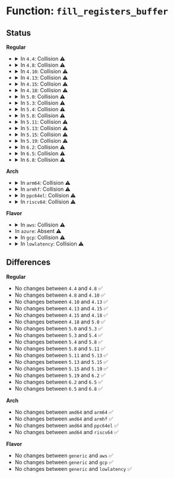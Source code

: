# Function: <code>fill_registers_buffer</code>

## Status
<b>Regular</b>
<ul>
<li>
<details>
<summary>In <code>4.4</code>: Collision ⚠️</summary>

```c
ssize_t fill_registers_buffer(struct debug_buffer *buf);
```

**Collision:** Static-Static Collision

**Inline:** No

**Transformation:** False

**Instances:**

```
In drivers/usb/host/ehci-hcd.c (ffffffff81634600)
Location: drivers/usb/host/ehci-dbg.c:779
Inline: False
```
```
In drivers/usb/host/ohci-hcd.c (ffffffff81640ad0)
Location: drivers/usb/host/ohci-dbg.c:580
Inline: False
```
**Symbols:**

```
ffffffff81634600-ffffffff81634bba: fill_registers_buffer (STB_LOCAL)
ffffffff81640ad0-ffffffff81640d1a: fill_registers_buffer (STB_LOCAL)
```
</details>
</li>
<li>
<details>
<summary>In <code>4.8</code>: Collision ⚠️</summary>

```c
ssize_t fill_registers_buffer(struct debug_buffer *buf);
```

**Collision:** Static-Static Collision

**Inline:** No

**Transformation:** False

**Instances:**

```
In drivers/usb/host/ehci-hcd.c (ffffffff81694a80)
Location: drivers/usb/host/ehci-dbg.c:765
Inline: False
```
```
In drivers/usb/host/ohci-hcd.c (ffffffff816a15f0)
Location: drivers/usb/host/ohci-dbg.c:580
Inline: False
```
**Symbols:**

```
ffffffff81694a80-ffffffff81695046: fill_registers_buffer (STB_LOCAL)
ffffffff816a15f0-ffffffff816a183a: fill_registers_buffer (STB_LOCAL)
```
</details>
</li>
<li>
<details>
<summary>In <code>4.10</code>: Collision ⚠️</summary>

```c
ssize_t fill_registers_buffer(struct debug_buffer *buf);
```

**Collision:** Static-Static Collision

**Inline:** No

**Transformation:** False

**Instances:**

```
In drivers/usb/host/ehci-hcd.c (ffffffff816c3010)
Location: drivers/usb/host/ehci-dbg.c:765
Inline: False
```
```
In drivers/usb/host/ohci-hcd.c (ffffffff816d0270)
Location: drivers/usb/host/ohci-dbg.c:580
Inline: False
```
**Symbols:**

```
ffffffff816c3010-ffffffff816c35d6: fill_registers_buffer (STB_LOCAL)
ffffffff816d0270-ffffffff816d04ba: fill_registers_buffer (STB_LOCAL)
```
</details>
</li>
<li>
<details>
<summary>In <code>4.13</code>: Collision ⚠️</summary>

```c
ssize_t fill_registers_buffer(struct debug_buffer *buf);
```

**Collision:** Static-Static Collision

**Inline:** No

**Transformation:** False

**Instances:**

```
In drivers/usb/host/ehci-hcd.c (ffffffff816d7310)
Location: drivers/usb/host/ehci-dbg.c:765
Inline: False
```
```
In drivers/usb/host/ohci-hcd.c (ffffffff816e4910)
Location: drivers/usb/host/ohci-dbg.c:580
Inline: False
```
**Symbols:**

```
ffffffff816d7310-ffffffff816d78ce: fill_registers_buffer (STB_LOCAL)
ffffffff816e4910-ffffffff816e4b57: fill_registers_buffer (STB_LOCAL)
```
</details>
</li>
<li>
<details>
<summary>In <code>4.15</code>: Collision ⚠️</summary>

```c
ssize_t fill_registers_buffer(struct debug_buffer *buf);
```

**Collision:** Static-Static Collision

**Inline:** No

**Transformation:** False

**Instances:**

```
In drivers/usb/host/ehci-hcd.c (ffffffff81743a40)
Location: drivers/usb/host/ehci-dbg.c:755
Inline: False
```
```
In drivers/usb/host/ohci-hcd.c (ffffffff81751120)
Location: drivers/usb/host/ohci-dbg.c:581
Inline: False
```
**Symbols:**

```
ffffffff81743a40-ffffffff81743ffb: fill_registers_buffer (STB_LOCAL)
ffffffff81751120-ffffffff81751367: fill_registers_buffer (STB_LOCAL)
```
</details>
</li>
<li>
<details>
<summary>In <code>4.18</code>: Collision ⚠️</summary>

```c
ssize_t fill_registers_buffer(struct debug_buffer *buf);
```

**Collision:** Static-Static Collision

**Inline:** No

**Transformation:** False

**Instances:**

```
In drivers/usb/host/ehci-hcd.c (ffffffff81784d80)
Location: drivers/usb/host/ehci-dbg.c:755
Inline: False
```
```
In drivers/usb/host/ohci-hcd.c (ffffffff81790fd0)
Location: drivers/usb/host/ohci-dbg.c:581
Inline: False
```
**Symbols:**

```
ffffffff81784d80-ffffffff8178533f: fill_registers_buffer (STB_LOCAL)
ffffffff81790fd0-ffffffff8179120e: fill_registers_buffer (STB_LOCAL)
```
</details>
</li>
<li>
<details>
<summary>In <code>5.0</code>: Collision ⚠️</summary>

```c
ssize_t fill_registers_buffer(struct debug_buffer *buf);
```

**Collision:** Static-Static Collision

**Inline:** No

**Transformation:** False

**Instances:**

```
In drivers/usb/host/ehci-hcd.c (ffffffff817ab000)
Location: drivers/usb/host/ehci-dbg.c:755
Inline: False
```
```
In drivers/usb/host/ohci-hcd.c (ffffffff817b77b0)
Location: drivers/usb/host/ohci-dbg.c:581
Inline: False
```
**Symbols:**

```
ffffffff817ab000-ffffffff817ab5bf: fill_registers_buffer (STB_LOCAL)
ffffffff817b77b0-ffffffff817b79ee: fill_registers_buffer (STB_LOCAL)
```
</details>
</li>
<li>
<details>
<summary>In <code>5.3</code>: Collision ⚠️</summary>

```c
ssize_t fill_registers_buffer(struct debug_buffer *buf);
```

**Collision:** Static-Static Collision

**Inline:** No

**Transformation:** False

**Instances:**

```
In drivers/usb/host/ehci-hcd.c (ffffffff817ea1f0)
Location: drivers/usb/host/ehci-dbg.c:755
Inline: False
```
```
In drivers/usb/host/ohci-hcd.c (ffffffff817f6070)
Location: drivers/usb/host/ohci-dbg.c:581
Inline: False
```
**Symbols:**

```
ffffffff817ea1f0-ffffffff817ea7b3: fill_registers_buffer (STB_LOCAL)
ffffffff817f6070-ffffffff817f62aa: fill_registers_buffer (STB_LOCAL)
```
</details>
</li>
<li>
<details>
<summary>In <code>5.4</code>: Collision ⚠️</summary>

```c
ssize_t fill_registers_buffer(struct debug_buffer *buf);
```

**Collision:** Static-Static Collision

**Inline:** No

**Transformation:** False

**Instances:**

```
In drivers/usb/host/ehci-hcd.c (ffffffff8181b0c0)
Location: drivers/usb/host/ehci-dbg.c:755
Inline: False
```
```
In drivers/usb/host/ohci-hcd.c (ffffffff81826ed0)
Location: drivers/usb/host/ohci-dbg.c:581
Inline: False
```
**Symbols:**

```
ffffffff8181b0c0-ffffffff8181b683: fill_registers_buffer (STB_LOCAL)
ffffffff81826ed0-ffffffff8182710a: fill_registers_buffer (STB_LOCAL)
```
</details>
</li>
<li>
<details>
<summary>In <code>5.8</code>: Collision ⚠️</summary>

```c
ssize_t fill_registers_buffer(struct debug_buffer *buf);
```

**Collision:** Static-Static Collision

**Inline:** No

**Transformation:** False

**Instances:**

```
In drivers/usb/host/ehci-hcd.c (ffffffff818eb550)
Location: drivers/usb/host/ehci-dbg.c:755
Inline: False
```
```
In drivers/usb/host/ohci-hcd.c (ffffffff818f9bf0)
Location: drivers/usb/host/ohci-dbg.c:581
Inline: False
```
**Symbols:**

```
ffffffff818eb550-ffffffff818ebb13: fill_registers_buffer (STB_LOCAL)
ffffffff818f9bf0-ffffffff818f9e27: fill_registers_buffer (STB_LOCAL)
```
</details>
</li>
<li>
<details>
<summary>In <code>5.11</code>: Collision ⚠️</summary>

```c
ssize_t fill_registers_buffer(struct debug_buffer *buf);
```

**Collision:** Static-Static Collision

**Inline:** No

**Transformation:** False

**Instances:**

```
In drivers/usb/host/ehci-hcd.c (ffffffff818f4440)
Location: drivers/usb/host/ehci-dbg.c:755
Inline: False
```
```
In drivers/usb/host/ohci-hcd.c (ffffffff81902730)
Location: drivers/usb/host/ohci-dbg.c:581
Inline: False
```
**Symbols:**

```
ffffffff818f4440-ffffffff818f49e2: fill_registers_buffer (STB_LOCAL)
ffffffff81902730-ffffffff81902967: fill_registers_buffer (STB_LOCAL)
```
</details>
</li>
<li>
<details>
<summary>In <code>5.13</code>: Collision ⚠️</summary>

```c
ssize_t fill_registers_buffer(struct debug_buffer *buf);
```

**Collision:** Static-Static Collision

**Inline:** No

**Transformation:** False

**Instances:**

```
In drivers/usb/host/ehci-hcd.c (ffffffff818d7a00)
Location: drivers/usb/host/ehci-dbg.c:755
Inline: False
```
```
In drivers/usb/host/ohci-hcd.c (ffffffff818e5870)
Location: drivers/usb/host/ohci-dbg.c:581
Inline: False
```
**Symbols:**

```
ffffffff818d7a00-ffffffff818d7fa9: fill_registers_buffer (STB_LOCAL)
ffffffff818e5870-ffffffff818e5aa7: fill_registers_buffer (STB_LOCAL)
```
</details>
</li>
<li>
<details>
<summary>In <code>5.15</code>: Collision ⚠️</summary>

```c
ssize_t fill_registers_buffer(struct debug_buffer *buf);
```

**Collision:** Static-Static Collision

**Inline:** No

**Transformation:** False

**Instances:**

```
In drivers/usb/host/ehci-hcd.c (ffffffff819727f0)
Location: drivers/usb/host/ehci-dbg.c:755
Inline: False
```
```
In drivers/usb/host/ohci-hcd.c (ffffffff81981c10)
Location: drivers/usb/host/ohci-dbg.c:581
Inline: False
```
**Symbols:**

```
ffffffff819727f0-ffffffff81972dc5: fill_registers_buffer (STB_LOCAL)
ffffffff81981c10-ffffffff81981e47: fill_registers_buffer (STB_LOCAL)
```
</details>
</li>
<li>
<details>
<summary>In <code>5.19</code>: Collision ⚠️</summary>

```c
ssize_t fill_registers_buffer(struct debug_buffer *buf);
```

**Collision:** Static-Static Collision

**Inline:** No

**Transformation:** False

**Instances:**

```
In drivers/usb/host/ehci-hcd.c (ffffffff81acdf40)
Location: drivers/usb/host/ehci-dbg.c:755
Inline: False
```
```
In drivers/usb/host/ohci-hcd.c (ffffffff81ade3a0)
Location: drivers/usb/host/ohci-dbg.c:581
Inline: False
```
**Symbols:**

```
ffffffff81acdf40-ffffffff81ace5ca: fill_registers_buffer (STB_LOCAL)
ffffffff81ade3a0-ffffffff81ade5e5: fill_registers_buffer (STB_LOCAL)
```
</details>
</li>
<li>
<details>
<summary>In <code>6.2</code>: Collision ⚠️</summary>

```c
ssize_t fill_registers_buffer(struct debug_buffer *buf);
```

**Collision:** Static-Static Collision

**Inline:** No

**Transformation:** False

**Instances:**

```
In drivers/usb/host/ehci-hcd.c (ffffffff81c58830)
Location: drivers/usb/host/ehci-dbg.c:755
Inline: False
```
```
In drivers/usb/host/ohci-hcd.c (ffffffff81c697f0)
Location: drivers/usb/host/ohci-dbg.c:581
Inline: False
```
**Symbols:**

```
ffffffff81c58830-ffffffff81c58eba: fill_registers_buffer (STB_LOCAL)
ffffffff81c697f0-ffffffff81c69a35: fill_registers_buffer (STB_LOCAL)
```
</details>
</li>
<li>
<details>
<summary>In <code>6.5</code>: Collision ⚠️</summary>

```c
ssize_t fill_registers_buffer(struct debug_buffer *buf);
```

**Collision:** Static-Static Collision

**Inline:** No

**Transformation:** False

**Instances:**

```
In drivers/usb/host/ehci-hcd.c (ffffffff81cbf760)
Location: drivers/usb/host/ehci-dbg.c:755
Inline: False
```
```
In drivers/usb/host/ohci-hcd.c (ffffffff81cd0b90)
Location: drivers/usb/host/ohci-dbg.c:581
Inline: False
```
**Symbols:**

```
ffffffff81cbf760-ffffffff81cbfdea: fill_registers_buffer (STB_LOCAL)
ffffffff81cd0b90-ffffffff81cd0dd8: fill_registers_buffer (STB_LOCAL)
```
</details>
</li>
<li>
<details>
<summary>In <code>6.8</code>: Collision ⚠️</summary>

```c
ssize_t fill_registers_buffer(struct debug_buffer *buf);
```

**Collision:** Static-Static Collision

**Inline:** No

**Transformation:** False

**Instances:**

```
In drivers/usb/host/ehci-hcd.c (ffffffff81d74520)
Location: drivers/usb/host/ehci-dbg.c:755
Inline: False
```
```
In drivers/usb/host/ohci-hcd.c (ffffffff81d85b50)
Location: drivers/usb/host/ohci-dbg.c:581
Inline: False
```
**Symbols:**

```
ffffffff81d74520-ffffffff81d74baa: fill_registers_buffer (STB_LOCAL)
ffffffff81d85b50-ffffffff81d85d98: fill_registers_buffer (STB_LOCAL)
```
</details>
</li>
</ul>
<b>Arch</b>
<ul>
<li>
<details>
<summary>In <code>arm64</code>: Collision ⚠️</summary>

```c
ssize_t fill_registers_buffer(struct debug_buffer *buf);
```

**Collision:** Static-Static Collision

**Inline:** No

**Transformation:** False

**Instances:**

```
In drivers/usb/host/ehci-hcd.c (ffff800010a5c6e0)
Location: drivers/usb/host/ehci-dbg.c:755
Inline: False
```
```
In drivers/usb/host/ohci-hcd.c (ffff800010a62a38)
Location: drivers/usb/host/ohci-dbg.c:581
Inline: False
```
**Symbols:**

```
ffff800010a5c6e0-ffff800010a5cd78: fill_registers_buffer (STB_LOCAL)
ffff800010a62a38-ffff800010a62d88: fill_registers_buffer (STB_LOCAL)
```
</details>
</li>
<li>
<details>
<summary>In <code>armhf</code>: Collision ⚠️</summary>

```c
ssize_t fill_registers_buffer(struct debug_buffer *buf);
```

**Collision:** Static-Static Collision

**Inline:** No

**Transformation:** False

**Instances:**

```
In drivers/usb/host/ehci-hcd.c (c0b275e8)
Location: drivers/usb/host/ehci-dbg.c:755
Inline: False
```
```
In drivers/usb/host/ohci-hcd.c (c0b34bb8)
Location: drivers/usb/host/ohci-dbg.c:581
Inline: False
```
**Symbols:**

```
c0b275e8-c0b27c00: fill_registers_buffer (STB_LOCAL)
c0b34bb8-c0b34e78: fill_registers_buffer (STB_LOCAL)
```
</details>
</li>
<li>
<details>
<summary>In <code>ppc64el</code>: Collision ⚠️</summary>

```c
ssize_t fill_registers_buffer(struct debug_buffer *buf);
```

**Collision:** Static-Static Collision

**Inline:** No

**Transformation:** False

**Instances:**

```
In drivers/usb/host/ehci-hcd.c (c000000000b27580)
Location: drivers/usb/host/ehci-dbg.c:755
Inline: False
```
```
In drivers/usb/host/ohci-hcd.c (c000000000b314d0)
Location: drivers/usb/host/ohci-dbg.c:581
Inline: False
```
**Symbols:**

```
c000000000b27580-c000000000b280a8: fill_registers_buffer (STB_LOCAL)
c000000000b314d0-c000000000b31968: fill_registers_buffer (STB_LOCAL)
```
</details>
</li>
<li>
<details>
<summary>In <code>riscv64</code>: Collision ⚠️</summary>

```c
ssize_t fill_registers_buffer(struct debug_buffer *buf);
```

**Collision:** Static-Static Collision

**Inline:** No

**Transformation:** False

**Instances:**

```
In drivers/usb/host/ehci-hcd.c (ffffffe00067094c)
Location: drivers/usb/host/ehci-dbg.c:755
Inline: False
```
```
In drivers/usb/host/ohci-hcd.c (ffffffe00067cfc0)
Location: drivers/usb/host/ohci-dbg.c:581
Inline: False
```
**Symbols:**

```
ffffffe00067094c-ffffffe000670f88: fill_registers_buffer (STB_LOCAL)
ffffffe00067cfc0-ffffffe00067d28a: fill_registers_buffer (STB_LOCAL)
```
</details>
</li>
</ul>
<b>Flavor</b>
<ul>
<li>
<details>
<summary>In <code>aws</code>: Collision ⚠️</summary>

```c
ssize_t fill_registers_buffer(struct debug_buffer *buf);
```

**Collision:** Static-Static Collision

**Inline:** No

**Transformation:** False

**Instances:**

```
In drivers/usb/host/ehci-hcd.c (ffffffff817d34a0)
Location: drivers/usb/host/ehci-dbg.c:755
Inline: False
```
```
In drivers/usb/host/ohci-hcd.c (ffffffff817df2b0)
Location: drivers/usb/host/ohci-dbg.c:581
Inline: False
```
**Symbols:**

```
ffffffff817d34a0-ffffffff817d3a63: fill_registers_buffer (STB_LOCAL)
ffffffff817df2b0-ffffffff817df4ea: fill_registers_buffer (STB_LOCAL)
```
</details>
</li>
<li>
In <code>azure</code>: Absent ⚠️
</li>
<li>
<details>
<summary>In <code>gcp</code>: Collision ⚠️</summary>

```c
ssize_t fill_registers_buffer(struct debug_buffer *buf);
```

**Collision:** Static-Static Collision

**Inline:** No

**Transformation:** False

**Instances:**

```
In drivers/usb/host/ehci-hcd.c (ffffffff8180ff40)
Location: drivers/usb/host/ehci-dbg.c:755
Inline: False
```
```
In drivers/usb/host/ohci-hcd.c (ffffffff8181bd50)
Location: drivers/usb/host/ohci-dbg.c:581
Inline: False
```
**Symbols:**

```
ffffffff8180ff40-ffffffff81810503: fill_registers_buffer (STB_LOCAL)
ffffffff8181bd50-ffffffff8181bf8a: fill_registers_buffer (STB_LOCAL)
```
</details>
</li>
<li>
<details>
<summary>In <code>lowlatency</code>: Collision ⚠️</summary>

```c
ssize_t fill_registers_buffer(struct debug_buffer *buf);
```

**Collision:** Static-Static Collision

**Inline:** No

**Transformation:** False

**Instances:**

```
In drivers/usb/host/ehci-hcd.c (ffffffff8182aa10)
Location: drivers/usb/host/ehci-dbg.c:755
Inline: False
```
```
In drivers/usb/host/ohci-hcd.c (ffffffff81836910)
Location: drivers/usb/host/ohci-dbg.c:581
Inline: False
```
**Symbols:**

```
ffffffff8182aa10-ffffffff8182afd3: fill_registers_buffer (STB_LOCAL)
ffffffff81836910-ffffffff81836b4a: fill_registers_buffer (STB_LOCAL)
```
</details>
</li>
</ul>

## Differences
<b>Regular</b>
<ul>
<li>
No changes between <code>4.4</code> and <code>4.8</code> ✅
</li>
<li>
No changes between <code>4.8</code> and <code>4.10</code> ✅
</li>
<li>
No changes between <code>4.10</code> and <code>4.13</code> ✅
</li>
<li>
No changes between <code>4.13</code> and <code>4.15</code> ✅
</li>
<li>
No changes between <code>4.15</code> and <code>4.18</code> ✅
</li>
<li>
No changes between <code>4.18</code> and <code>5.0</code> ✅
</li>
<li>
No changes between <code>5.0</code> and <code>5.3</code> ✅
</li>
<li>
No changes between <code>5.3</code> and <code>5.4</code> ✅
</li>
<li>
No changes between <code>5.4</code> and <code>5.8</code> ✅
</li>
<li>
No changes between <code>5.8</code> and <code>5.11</code> ✅
</li>
<li>
No changes between <code>5.11</code> and <code>5.13</code> ✅
</li>
<li>
No changes between <code>5.13</code> and <code>5.15</code> ✅
</li>
<li>
No changes between <code>5.15</code> and <code>5.19</code> ✅
</li>
<li>
No changes between <code>5.19</code> and <code>6.2</code> ✅
</li>
<li>
No changes between <code>6.2</code> and <code>6.5</code> ✅
</li>
<li>
No changes between <code>6.5</code> and <code>6.8</code> ✅
</li>
</ul>
<b>Arch</b>
<ul>
<li>
No changes between <code>amd64</code> and <code>arm64</code> ✅
</li>
<li>
No changes between <code>amd64</code> and <code>armhf</code> ✅
</li>
<li>
No changes between <code>amd64</code> and <code>ppc64el</code> ✅
</li>
<li>
No changes between <code>amd64</code> and <code>riscv64</code> ✅
</li>
</ul>
<b>Flavor</b>
<ul>
<li>
No changes between <code>generic</code> and <code>aws</code> ✅
</li>
<li>
No changes between <code>generic</code> and <code>gcp</code> ✅
</li>
<li>
No changes between <code>generic</code> and <code>lowlatency</code> ✅
</li>
</ul>
